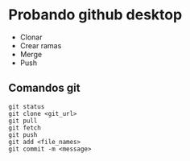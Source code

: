 # Probando github desktop

- Clonar
- Crear ramas
- Merge
- Push

## Comandos git
```
git status
git clone <git_url>
git pull
git fetch
git push
git add <file_names>
git commit -m <message>
```